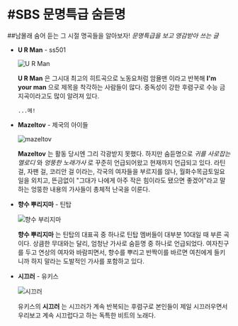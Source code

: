#SBS 문명특급 숨듣명
==============

##남몰래 숨어 듣는 그 시절 명곡들을 알아보자!
_문명특급을 보고 영감받아 쓰는 글_

+ __U R Man__ - ss501

    ![U R Man](https://image.bugsm.co.kr/album/images/500/1710/171081.jpg)
 
   __U R Man__ 은 그시대 최고의 히트곡으로 노동요처럼 암욜맨 이라고 반복해 __I'm your man__ 으로 제목을 착각하는 사람들이 많다.
 중독성이 강한 후렴구로 수능 금지곡이라고도 많이 알려져 있다.
 
     `...메!`

+ __Mazeltov__ - 제국의 아이들
 
    ![mazeltov](https://image.genie.co.kr/Y/IMAGE/IMG_ALBUM/080/048/993/80048993_1407832199232_1_600x600.JPG)

  __Mazeltov__ 는 활동 당시엔 그리 각광받지 못했다. 하지만 숨듣명으로 _귀를 사로잡는 멜로디_ 와 _엉뚱한 노래가사_ 로 꾸준히 언급되어왔고 현재까지 언급되고 있다.
  라틴 걸, 자팬 걸, 코리안 걸 이라는, 각국의 여자들을 부르지를 않나, 월화수목금토일요일을 외치고, 뜬금없이 "그대가 나에게 아주 작은 힘이라도 됐으면 좋겠어"라고 말하는 엉뚱한 내용의 가사들이 총체적 난국을 이룬다.
  


+ __향수 뿌리지마__ - 틴탑

    ![향수 부리지마](https://image.bugsm.co.kr/album/images/500/2945/294577.jpg)

    __향수 뿌리지마__ 는 틴탑의 대표곡 중 하나로 틴탑 멤버들이 대부분 10대일 때 부른 곡이다.
    상큼한 무대와는 달리, 엄청난 가사로 숨듣명 중 하나로 언급되었다. 
    여자친구를 두고 연상의 여자와 바람피면서, 향수를 뿌리고 반짝이를 바르면 여친에게 들키니까 하지 말라는 도발적인 가사를 포함하고 있다.

+ __시끄러__ - 유키스
    
    ![시끄러](https://post-phinf.pstatic.net/MjAyMDA2MTFfODcg/MDAxNTkxODU4NDA4Mzc1.XnJUtkeP9vLZ0Q_rJI4kftmA5DBihL6wgvFqBodo2LYg.NyIY0NFnsYfccOeebndGlj0eqeY7DhoxrBBo_SqOgVMg.JPEG/capture-20200611-152817.jpg?type=w1200)
    
    유키스의 __시끄러__ 는 시끄러가 계속 반복되는 후렴구로 본인들이 제일 시끄러우면서 우리보고 계속 시끄럽다고 하는 독특한 비트의 노래다.
    


